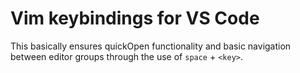 # Vim keybindings for VS Code

This basically ensures quickOpen functionality and basic navigation between editor groups through the use of `space` + `<key>`.

